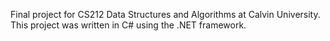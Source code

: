 Final project for CS212 Data Structures and Algorithms at Calvin University. This project was written in C# using the .NET framework. 
